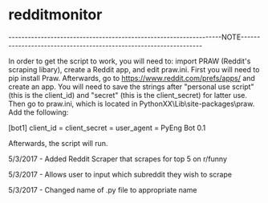 # redditmonitor
------------------------------------------------------------------NOTE------------------------------------------------------------------

In order to get the script to work, you will need to: import PRAW (Reddit's scraping libary), create a Reddit app, and edit praw.ini. First you will need to pip install Praw. Afterwards, go to https://www.reddit.com/prefs/apps/ and create an app. You will need to save the strings after "personal use script" (this is the client_id) and "secret" (this is the client_secret) for latter use. Then go to praw.ini, which is located in PythonXX\Lib\site-packages\praw\. Add the following:

[bot1]
client_id = 
client_secret = 
user_agent = PyEng Bot 0.1


Afterwards, the script will run.

5/3/2017 - Added Reddit Scraper that scrapes for top 5 on r/funny

5/3/2017 - Allows user to input which subreddit they wish to scrape

5/3/2017 - Changed name of .py file to appropriate name
